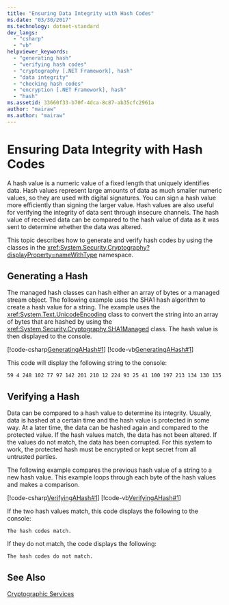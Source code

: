 ```yaml
---
title: "Ensuring Data Integrity with Hash Codes"
ms.date: "03/30/2017"
ms.technology: dotnet-standard
dev_langs: 
  - "csharp"
  - "vb"
helpviewer_keywords: 
  - "generating hash"
  - "verifying hash codes"
  - "cryptography [.NET Framework], hash"
  - "data integrity"
  - "checking hash codes"
  - "encryption [.NET Framework], hash"
  - "hash"
ms.assetid: 33660f33-b70f-4dca-8c87-ab35cfc2961a
author: "mairaw"
ms.author: "mairaw"
---
```

# Ensuring Data Integrity with Hash Codes
A hash value is a numeric value of a fixed length that uniquely identifies data. Hash values represent large amounts of data as much smaller numeric values, so they are used with digital signatures. You can sign a hash value more efficiently than signing the larger value. Hash values are also useful for verifying the integrity of data sent through insecure channels. The hash value of received data can be compared to the hash value of data as it was sent to determine whether the data was altered.  
  
 This topic describes how to generate and verify hash codes by using the classes in the <xref:System.Security.Cryptography?displayProperty=nameWithType> namespace.  
  
## Generating a Hash  
 The managed hash classes can hash either an array of bytes or a managed stream object. The following example uses the SHA1 hash algorithm to create a hash value for a string. The example uses the <xref:System.Text.UnicodeEncoding> class to convert the string into an array of bytes that are hashed by using the <xref:System.Security.Cryptography.SHA1Managed> class. The hash value is then displayed to the console.  
  
 [!code-csharp[GeneratingAHash#1](../../../samples/snippets/csharp/VS_Snippets_CLR/generatingahash/cs/program.cs#1)]
 [!code-vb[GeneratingAHash#1](../../../samples/snippets/visualbasic/VS_Snippets_CLR/generatingahash/vb/program.vb#1)]  
  
 This code will display the following string to the console:  
  
 `59 4 248 102 77 97 142 201 210 12 224 93 25 41 100 197 213 134 130 135`  
  
## Verifying a Hash  
 Data can be compared to a hash value to determine its integrity. Usually, data is hashed at a certain time and the hash value is protected in some way. At a later time, the data can be hashed again and compared to the protected value. If the hash values match, the data has not been altered. If the values do not match, the data has been corrupted. For this system to work, the protected hash must be encrypted or kept secret from all untrusted parties.  
  
 The following example compares the previous hash value of a string to a new hash value. This example loops through each byte of the hash values and makes a comparison.  
  
 [!code-csharp[VerifyingAHash#1](../../../samples/snippets/csharp/VS_Snippets_CLR/verifyingahash/cs/program.cs#1)]
 [!code-vb[VerifyingAHash#1](../../../samples/snippets/visualbasic/VS_Snippets_CLR/verifyingahash/vb/program.vb#1)]  
  
 If the two hash values match, this code displays the following to the console:  
  
```  
The hash codes match.  
```  
  
 If they do not match, the code displays the following:  
  
```  
The hash codes do not match.  
```  
  
## See Also  
 [Cryptographic Services](../../../docs/standard/security/cryptographic-services.md)
